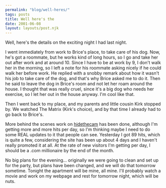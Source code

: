 ```yaml
---
permalink: "blog/well-heres/"
tags: posts
title: Well here's the
date: 2001-06-08
layout: layouts/post.njk
---
```


Well, here's the details on the exciting night I had last night.

I went immediately from work to Brice's place, to take care of his dog. Now, he's got a roommate, but he works kind of long hours, so I go and take her out after work and at around 10. Since I have to be at work by 9, I don't walk her in the morning, so I left a note for his roommate asking nicely if he could walk her before work. He replied with a snobby remark about how it wasn't his job to take care of the dog, and that's why Brice asked me to do it. Then he said to leave the dog in Brice's room and not let her roam around the house. I thought that was really cruel, since it's a big dog who needs her exercise, so I let her out in the house anyway. I'm cool like that.

Then I went back to my place, and my parents and little cousin Kirk stopped by. We watched The Matrix (Kirk's choice), and by that time I already had to go back to Brice's.

More behind the scenes work on [hidethecam][1] has been done, although I'm getting more and more hits per day, so I'm thinking maybe I need to do some REAL updates to it that people can see. Yesterday I got 89 hits, which is quite a few, considering the site has been up about 4 days and I haven't really promoted it at all. At the rate of new visitors I'm getting per day, I should be a .com millionaire by the end of the month.

No big plans for the evening... originally we were going to clean and set up for the party, but plans have been changed, and we will do that tomorrow sometime. Tonight the apartment will be mine, all mine. I'll probably watch a movie and work on my webpage and rest for tomorrow night, which will be nuts.

 [1]: http://www.hidethecam.com/